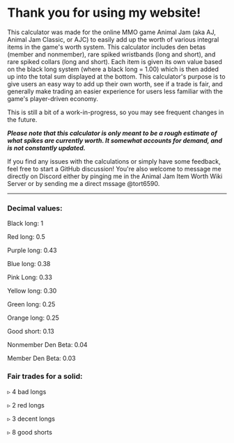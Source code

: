 # Thank you for using my website!
This calculator was made for the online MMO game Animal Jam (aka AJ, Animal Jam Classic, or AJC) to easily add up the worth of various integral items in the game's worth system. This calculator includes den betas (member and nonmember), rare spiked wristbands (long and short), and rare spiked collars (long and short). Each item is given its own value based on the black long system (where a black long = 1.00) which is then added up into the total sum displayed at the bottom. This calculator's purpose is to give users an easy way to add up their own worth, see if a trade is fair, and generally make trading an easier experience for users less familiar with the game's player-driven economy. 

This is still a bit of a work-in-progress, so you may see frequent changes in the future.



_**Please note that this calculator is only meant to be a rough estimate of what spikes are currently worth. It somewhat accounts for demand, and is not constantly updated.**_

If you find any issues with the calculations or simply have some feedback, feel free to start a GitHub discussion! You're also welcome to message me directly on Discord either by pinging me in the Animal Jam Item Worth Wiki Server or by sending me a direct mssage @tort6590.

----------------------------------

### Decimal values:

Black long: 1

Red long: 0.5

Purple long: 0.43

Blue long: 0.38

Pink Long: 0.33

Yellow long: 0.30

Green long: 0.25

Orange long: 0.25

Good short: 0.13

Nonmember Den Beta: 0.04

Member Den Beta: 0.03


### Fair trades for a solid: 

▹ 4 bad longs

▹ 2 red longs

▹ 3 decent longs

▹ 8 good shorts
